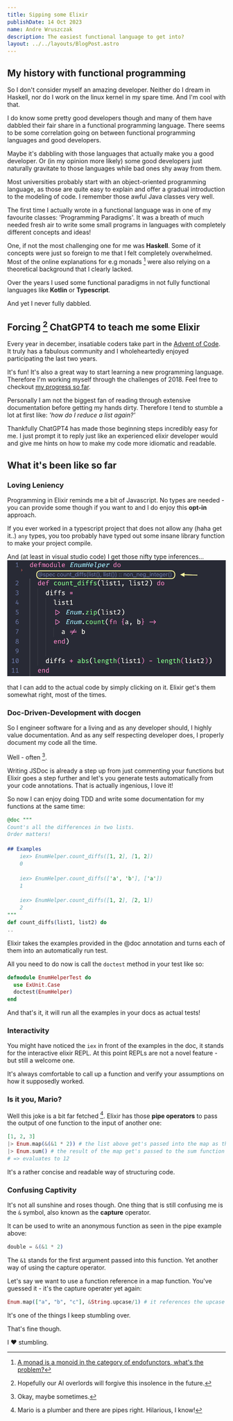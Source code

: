 ```yaml
---
title: Sipping some Elixir
publishDate: 14 Oct 2023
name: Andre Wruszczak
description: The easiest functional language to get into?
layout: ../../layouts/BlogPost.astro
---
```


## **My history with functional programming**
So I don't consider myself an amazing developer. Neither do I dream in Haskell, nor do I work on the linux kernel in my spare time. And I'm cool with that.

I do know some pretty good developers though and many of them have dabbled their fair share in a functional programming language. There seems to be some correlation going on between functional programming languages and good developers. 

Maybe it's dabbling with those languages that actually make you a good developer. 
Or (in my opinion more likely) some good developers just naturally gravitate to those languages while bad ones shy away from them. 

Most universities probably start with an object-oriented programming language, as those are quite easy to explain and offer a gradual introduction to the modeling of code. I remember those awful Java classes very well.

The first time I actually wrote in a functional language was in one of my favourite classes: 'Programming Paradigms'. It was a breath of much needed fresh air to write some small programs in languages with completely different concepts and ideas! 

One, if not the most challenging one for me was **Haskell**.
Some of it concepts were just so foreign to me that I felt completely overwhelmed.
Most of the online explanations for e.g monads [^monads] were also relying on a theoretical background that I clearly lacked.

Over the years I used some functional paradigms in not fully functional languages like **Kotlin** or **Typescript**. 

And yet I never fully dabbled.

## **Forcing [^ai] ChatGPT4 to teach me some Elixir**

Every year in december, insatiable coders take part in the [Advent of Code](https://adventofcode.com/). It truly has a fabulous community and I wholeheartedly enjoyed participating the last two years.

It's fun! It's also a great way to start learning a new programming language.
Therefore I'm working myself through the challenges of 2018. Feel free to checkout [my progress so far](https://github.com/Avataw/advent-of-code-2018).

Personally I am not the biggest fan of reading through extensive documentation before getting my hands dirty.
Therefore I tend to stumble a lot at first like: _'how do I reduce a list again?'_

Thankfully ChatGPT4 has made those beginning steps incredibly easy for me. I just prompt it to reply just like an experienced elixir developer would and give me hints on how to make my code more idiomatic and readable.

## **What it's been like so far**

### Loving Leniency
Programming in Elixir reminds me a bit of Javascript. No types are needed - you can provide some though if you want to and I do enjoy this **opt-in** approach.

If you ever worked in a typescript project that does not allow any (haha get it..) `any` types, you too probably have typed out some insane library function to make your project compile.

And (at least in visual studio code) I get those nifty type inferences... ![elixir_spec](/assets/blog/sippingsomeelixir/elixir_spec.png) 

that I can add to the actual code by simply clicking on it. Elixir get's them somewhat right, most of the times.

### Doc-Driven-Development with docgen
So I engineer software for a living and as any developer should, I highly value documentation. And as any self respecting developer does, I properly document my code all the time.

Well - often [^sometimes].

Writing JSDoc is already a step up from just commenting your functions but Elixir goes a step further and let's you generate tests automatically from your code annotations. That is actually ingenious, I love it!

So now I can enjoy doing TDD and write some documentation for my functions at the same time:

```elixir
@doc """
Count's all the differences in two lists.
Order matters!

## Examples
    iex> EnumHelper.count_diffs([1, 2], [1, 2])
    0

    iex> EnumHelper.count_diffs(['a', 'b'], ['a'])
    1

    iex> EnumHelper.count_diffs([1, 2], [2, 1])
    2
"""
def count_diffs(list1, list2) do
..
```

Elixir takes the examples provided in the @doc annotation and turns each of them into an automatically run test.

All you need to do now is call the `doctest` method in your test like so:

```elixir
defmodule EnumHelperTest do
  use ExUnit.Case
  doctest(EnumHelper)
end
```

And that's it, it will run all the examples in your docs as actual tests!

### Interactivity
You might have noticed the `iex` in front of the examples in the doc, it stands for the interactive elixir REPL.
At this point REPLs are not a novel feature - but still a welcome one.

It's always comfortable to call up a function and verify your assumptions on how it supposedly worked.

### Is it you, Mario?
Well this joke is a bit far fetched [^pipes].
Elixir has those **pipe operators** to pass the output of one function to the input of another one:
```elixir
[1, 2, 3]
|> Enum.map(&(&1 * 2)) # the list above get's passed into the map as the first parameter 
|> Enum.sum() # the result of the map get's passed to the sum function 
# => evaluates to 12
```
It's a rather concise and readable way of structuring code.

### Confusing Captivity
It's not all sunshine and roses though.
One thing that is still confusing me is the `&` symbol, also known as the **capture** operator.

It can be used to write an anonymous function as seen in the pipe example above: 
```elixir
double = &(&1 * 2)
```

The `&1` stands for the first argument passed into this function. Yet another way of using the capture operator.

Let's say we want to use a function reference in a map function. You've guessed it - it's the capture operater yet again:

```elixir
Enum.map(["a", "b", "c"], &String.upcase/1) # it references the upcase method with 1 parameter
```

It's one of the things I keep stumbling over.

That's fine though.

I ❤ stumbling.

[^monads]: [A monad is a monoid in the category of endofunctors, what's the problem?](https://james-iry.blogspot.com/2009/05/brief-incomplete-and-mostly-wrong.html)
[^ai]: Hopefully our AI overlords will forgive this insolence in the future.
[^sometimes]: Okay, maybe sometimes.
[^pipes]: Mario is a plumber and there are pipes right. Hilarious, I know!